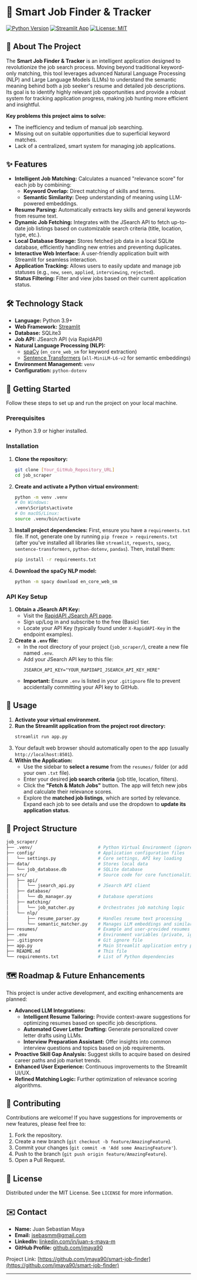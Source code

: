 # 🚀 Smart Job Finder & Tracker

[![Python Version](https://img.shields.io/badge/Python-3.9+-blue.svg)](https://www.python.org/)
[![Streamlit App](https://static.streamlit.io/badges/streamlit_badge_black_white.svg)](https://streamlit.io/)
[![License: MIT](https://img.shields.io/badge/License-MIT-yellow.svg)](https://opensource.org/licenses/MIT)

## 🌟 About The Project

The **Smart Job Finder & Tracker** is an intelligent application designed to revolutionize the job search process. Moving beyond traditional keyword-only matching, this tool leverages advanced Natural Language Processing (NLP) and Large Language Models (LLMs) to understand the semantic meaning behind both a job seeker's resume and detailed job descriptions. Its goal is to identify highly relevant job opportunities and provide a robust system for tracking application progress, making job hunting more efficient and insightful.

**Key problems this project aims to solve:**
* The inefficiency and tedium of manual job searching.
* Missing out on suitable opportunities due to superficial keyword matches.
* Lack of a centralized, smart system for managing job applications.

## ✨ Features

* **Intelligent Job Matching:** Calculates a nuanced "relevance score" for each job by combining:
    * **Keyword Overlap:** Direct matching of skills and terms.
    * **Semantic Similarity:** Deep understanding of meaning using LLM-powered embeddings.
* **Resume Parsing:** Automatically extracts key skills and general keywords from resume text.
* **Dynamic Job Fetching:** Integrates with the JSearch API to fetch up-to-date job listings based on customizable search criteria (title, location, type, etc.).
* **Local Database Storage:** Stores fetched job data in a local SQLite database, efficiently handling new entries and preventing duplicates.
* **Interactive Web Interface:** A user-friendly application built with Streamlit for seamless interaction.
* **Application Tracking:** Allows users to easily update and manage job statuses (e.g., `new`, `seen`, `applied`, `interviewing`, `rejected`).
* **Status Filtering:** Filter and view jobs based on their current application status.

## 🛠️ Technology Stack

* **Language:** Python 3.9+
* **Web Framework:** [Streamlit](https://streamlit.io/)
* **Database:** SQLite3
* **Job API:** JSearch API (via RapidAPI)
* **Natural Language Processing (NLP):**
    * [spaCy](https://spacy.io/) (`en_core_web_sm` for keyword extraction)
    * [Sentence Transformers](https://www.sbert.net/) (`all-MiniLM-L6-v2` for semantic embeddings)
* **Environment Management:** `venv`
* **Configuration:** `python-dotenv`

## 🚀 Getting Started

Follow these steps to set up and run the project on your local machine.

### Prerequisites

* Python 3.9 or higher installed.

### Installation

1.  **Clone the repository:**
    ```bash
    git clone [Your_GitHub_Repository_URL]
    cd job_scraper
    ```
2.  **Create and activate a Python virtual environment:**
    ```bash
    python -m venv .venv
    # On Windows:
    .venv\Scripts\activate
    # On macOS/Linux:
    source .venv/bin/activate
    ```
3.  **Install project dependencies:**
    First, ensure you have a `requirements.txt` file. If not, generate one by running `pip freeze > requirements.txt` (after you've installed all libraries like `streamlit`, `requests`, `spacy`, `sentence-transformers`, `python-dotenv`, `pandas`).
    Then, install them:
    ```bash
    pip install -r requirements.txt
    ```
4.  **Download the spaCy NLP model:**
    ```bash
    python -m spacy download en_core_web_sm
    ```

### API Key Setup

1.  **Obtain a JSearch API Key:**
    * Visit the [RapidAPI JSearch API page](https://rapidapi.com/apidojo/api/jsearch/).
    * Sign up/Log in and subscribe to the free (Basic) tier.
    * Locate your API Key (typically found under `X-RapidAPI-Key` in the endpoint examples).
2.  **Create a `.env` file:**
    * In the root directory of your project (`job_scraper/`), create a new file named `.env`.
    * Add your JSearch API key to this file:
        ```
        JSEARCH_API_KEY="YOUR_RAPIDAPI_JSEARCH_API_KEY_HERE"
        ```
    * **Important:** Ensure `.env` is listed in your `.gitignore` file to prevent accidentally committing your API key to GitHub.

## 🏃 Usage

1.  **Activate your virtual environment.**
2.  **Run the Streamlit application from the project root directory:**
    ```bash
    streamlit run app.py
    ```
3.  Your default web browser should automatically open to the app (usually `http://localhost:8501`).
4.  **Within the Application:**
    * Use the sidebar to **select a resume** from the `resumes/` folder (or add your own `.txt` file).
    * Enter your desired **job search criteria** (job title, location, filters).
    * Click the **"Fetch & Match Jobs"** button. The app will fetch new jobs and calculate their relevance scores.
    * Explore the **matched job listings**, which are sorted by relevance. Expand each job to see details and use the dropdown to **update its application status**.

## 📁 Project Structure
```bash
job_scraper/
├── .venv/                         # Python Virtual Environment (ignored by Git)
├── config/                        # Application configuration files
│   └── settings.py                # Core settings, API key loading
├── data/                          # Stores local data
│   └── job_database.db            # SQLite database
├── src/                           # Source code for core functionalities
│   ├── api/
│   │   └── jsearch_api.py         # JSearch API client
│   ├── database/
│   │   └── db_manager.py          # Database operations
│   ├── matching/
│   │   └── job_matcher.py         # Orchestrates job matching logic
│   └── nlp/
│       ├── resume_parser.py       # Handles resume text processing
│       └── semantic_matcher.py    # Manages LLM embeddings and similarity
├── resumes/                       # Example and user-provided resumes (.txt)
├── .env                           # Environment variables (private, ignored by Git)
├── .gitignore                     # Git ignore file
├── app.py                         # Main Streamlit application entry point
├── README.md                      # This file
└── requirements.txt               # List of Python dependencies
```

## 🗺️ Roadmap & Future Enhancements

This project is under active development, and exciting enhancements are planned:

* **Advanced LLM Integrations:**
    * **Intelligent Resume Tailoring:** Provide context-aware suggestions for optimizing resumes based on specific job descriptions.
    * **Automated Cover Letter Drafting:** Generate personalized cover letter drafts using LLMs.
    * **Interview Preparation Assistant:** Offer insights into common interview questions and topics based on job requirements.
* **Proactive Skill Gap Analysis:** Suggest skills to acquire based on desired career paths and job market trends.
* **Enhanced User Experience:** Continuous improvements to the Streamlit UI/UX.
* **Refined Matching Logic:** Further optimization of relevance scoring algorithms.

## 🤝 Contributing

Contributions are welcome! If you have suggestions for improvements or new features, please feel free to:
1.  Fork the repository.
2.  Create a new branch (`git checkout -b feature/AmazingFeature`).
3.  Commit your changes (`git commit -m 'Add some AmazingFeature'`).
4.  Push to the branch (`git push origin feature/AmazingFeature`).
5.  Open a Pull Request.

## 📄 License

Distributed under the MIT License. See `LICENSE` for more information.

## ✉️ Contact

* **Name:** Juan Sebastian Maya
* **Email:** jsebasmm@gmail.com
* **LinkedIn:** [linkedin.com/in/juan-s-maya-m](https://www.linkedin.com/in/juan-s-maya-m)
* **GitHub Profile:** [github.com/jmaya90](https://github.com/jmaya90)

Project Link: [https://github.com/jmaya90/smart-job-finder](https://github.com/jmaya90/smart-job-finder)

---